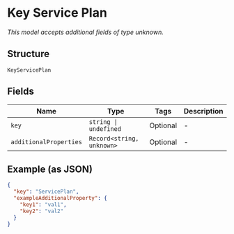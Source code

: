 
# Key Service Plan

*This model accepts additional fields of type unknown.*

## Structure

`KeyServicePlan`

## Fields

| Name | Type | Tags | Description |
|  --- | --- | --- | --- |
| `key` | `string \| undefined` | Optional | - |
| `additionalProperties` | `Record<string, unknown>` | Optional | - |

## Example (as JSON)

```json
{
  "key": "ServicePlan",
  "exampleAdditionalProperty": {
    "key1": "val1",
    "key2": "val2"
  }
}
```

